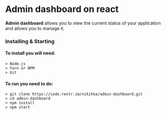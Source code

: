 # Admin dashboard on react

**Admin dashboard** allows you to view the current status of your application and allows you to manage it.

### Installing & Starting

#### To install you will need:

```
> Node.js
> Yarn or NPM
> Git
```

#### To run you need to do:

```
> git clone https://code.restr.im/nikihka/admin-dashboard.git
> cd admin-dashboard
> npm install
> npm start
```
